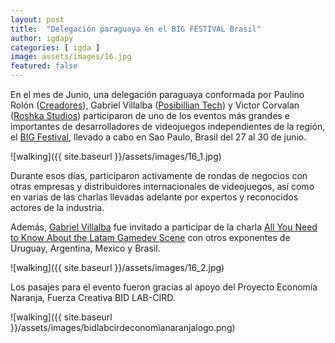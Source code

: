 ```yaml
---
layout: post
title:  "Delegación paraguaya en el BIG FESTIVAL Brasil"
author: igdapy
categories: [ igda ]
image: assets/images/16.jpg
featured: false
---
```

En el mes de Junio, una delegación paraguaya conformada por Paulino Rolón ([Creadores][web-creadores]), Gabriel Villalba ([Posibillian Tech][web-posi]) y Victor Corvalan ([Roshka Studios][web-roshka]) participaron de uno de los eventos más grandes e importantes de desarrolladores de videojuegos independientes de la región, el [BIG Festival][web-big], llevado a cabo en Sao Paulo, Brasil del 27 al 30 de junio.

![walking]({{ site.baseurl }}/assets/images/16_1.jpg)

Durante esos días, participaron activamente de rondas de negocios con otras empresas y distribuidores internacionales de videojuegos, así como en varias de las charlas llevadas adelante por expertos y reconocidos actores de la industria.

Además, [Gabriel Villalba][perfil-gabriel] fue invitado a participar de la charla [All You Need to Know About the Latam Gamedev Scene][charla-gabriel] con otros exponentes de Uruguay, Argentina, Mexico y Brasil.

![walking]({{ site.baseurl }}/assets/images/16_2.jpg)

Los pasajes para el evento fueron gracias al apoyo del Proyecto Economía Naranja, Fuerza Creativa BID LAB-CIRD.

![walking]({{ site.baseurl }}/assets/images/bidlabcirdeconomianaranjalogo.png)

[charla-gabriel]:https://event.bigfestival.com.br/talks/6/78
[perfil-gabriel]:https://event.bigfestival.com.br/talks/6/speakers/13168
[web-creadores]:http://creadores.com.py/
[web-posi]:http://www.posibillian.tech/
[web-roshka]:http://www.roshkastudios.com/
[web-big]:https://www.bigfestival.com.br
